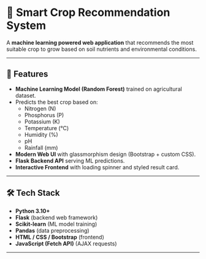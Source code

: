 # 🌱 Smart Crop Recommendation System

A **machine learning powered web application** that recommends the most suitable crop to grow based on soil nutrients and environmental conditions.

---

## 🚀 Features
- **Machine Learning Model (Random Forest)** trained on agricultural dataset.
- Predicts the best crop based on:
  - Nitrogen (N)
  - Phosphorus (P)
  - Potassium (K)
  - Temperature (°C)
  - Humidity (%)
  - pH
  - Rainfall (mm)
- **Modern Web UI** with glassmorphism design (Bootstrap + custom CSS).
- **Flask Backend API** serving ML predictions.
- **Interactive Frontend** with loading spinner and styled result card.

---

## 🛠️ Tech Stack
- **Python 3.10+**
- **Flask** (backend web framework)
- **Scikit-learn** (ML model training)
- **Pandas** (data preprocessing)
- **HTML / CSS / Bootstrap** (frontend)
- **JavaScript (Fetch API)** (AJAX requests)

---

